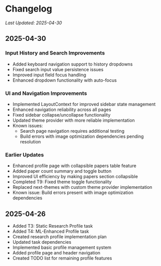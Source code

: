 # Changelog
*Last Updated: 2025-04-30*

## 2025-04-30
### Input History and Search Improvements
- Added keyboard navigation support to history dropdowns
- Fixed search input value persistence issues
- Improved input field focus handling
- Enhanced dropdown functionality with auto-focus

### UI and Navigation Improvements
- Implemented LayoutContext for improved sidebar state management
- Enhanced navigation reliability across all pages
- Fixed sidebar collapse/uncollapse functionality
- Updated theme provider with more reliable implementation
- Known issues:
  - Search page navigation requires additional testing
  - Build errors with image optimization dependencies pending resolution

### Earlier Updates
- Enhanced profile page with collapsible papers table feature
- Added paper count summary and toggle button
- Improved UI efficiency by making papers section collapsible
- Completed T9: Fixed theme toggle functionality
- Replaced next-themes with custom theme provider implementation
- Known issue: Build errors present with image optimization dependencies


## 2025-04-26
- Added T3: Static Research Profile task
- Added T4: ML-Enhanced Profile task
- Created research profile implementation plan
- Updated task dependencies
- Implemented basic profile management system
- Added profile page and header navigation
- Created TODO list for remaining profile features
